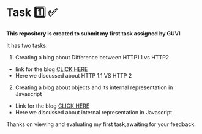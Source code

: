 # Task 1️⃣ ✅

**This repository is created to submit my first task assigned by GUVI**

It has two tasks:

1. Creating a blog about Difference between HTTP1.1 vs HTTP2
- link for the blog [CLICK HERE](https://medium.com/@vcbarath02/http-1-1-vs-http-2-6d66e222e5fd)
- Here we discussed about HTTP 1.1 VS HTTP 2

2. Creating a blog about objects and its internal representation in Javascript

- Link for the blog [CLICK HERE](https://medium.com/@vcbarath02/objects-and-its-internal-representation-in-javascript-e3680dd9afcf)
- Here we discussed about internal representation in Javascript



Thanks on viewing and evaluating my first task,awaiting for your feedback.